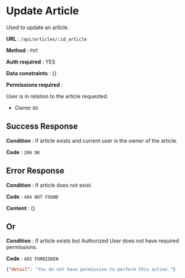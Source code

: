 # Update Article

Used to update an article.

**URL** : `/api/articles/:id_article`

**Method** : `PUT`

**Auth required** : YES

**Data constraints** : {}

**Permissions required** :

User is in relation to the article requested:

* Owner `OO`

## Success Response

**Condition** : If article exists and current user is the owner of the article.

**Code** : `200 OK`

## Error Response

**Condition** : If article does not exist.

**Code** : `404 NOT FOUND`

**Content** : {}

## Or

**Condition** : If article exists but Authorized User does not have required permissions.

**Code** : `403 FORBIDDEN`

```json
{"detail": "You do not have permission to perform this action."}
```

